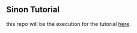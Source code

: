 ## Sinon Tutorial

this repo will be the execution for the tutorial [here](https://www.sitepoint.com/sinon-tutorial-javascript-testing-mocks-spies-stubs/).